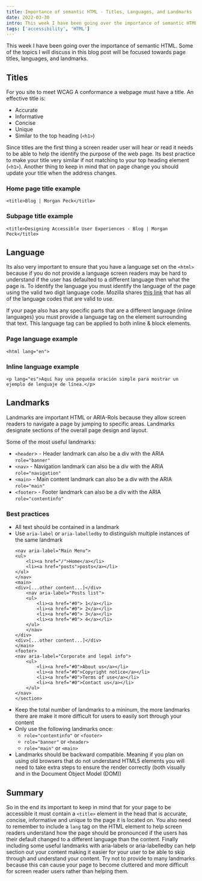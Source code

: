 ```yaml
---
title: Importance of semantic HTML - Titles, Languages, and Landmarks
date: 2022-03-30
intro: This week I have been going over the importance of semantic HTML. Some of the topics I will discuss in this blog post will be focused towards page titles, languages, and landmarks. 
tags: ['accessibility', 'HTML']
---
```

This week I have been going over the importance of semantic HTML. Some of the topics I will discuss in this blog post will be focused towards page titles, languages, and landmarks. 
## Titles
For you site to meet WCAG A conformance a webpage must have a title. An effective title is: 
- Accurate 
- Informative
- Concise
- Unique
- Similar to the top heading (`<h1>`)

Since titles are the first thing a screen reader user will hear or read it needs to be able to help the identify the purpose of the web page. Its best practice to make your title very similar if not matching to your top heading element (`<h1>`). Another thing to keep in mind that on page change you should update your title when the address changes. 

### Home page title example
```
<title>Blog | Morgan Peck</title>
```
### Subpage title example
```
<title>Designing Accessible User Experiences - Blog | Morgan Peck</title>
```
## Language
Its also very important to ensure that you have a language set on the `<html>` because if you do not provide a language screen readers may be hard to understand if the user has defaulted to a different language then what the page is. To identify the language you must identify the language of the page using the valid two digit language code. Mozilla shares [this link](https://r12a.github.io/app-subtags/) that has all of the language codes that are valid to use. 

If your page also has any specific parts that are a different language (inline languages) you must provide a language tag on the element surrounding that text. This language tag can be applied to both inline & block elements.  

### Page language example
```
<html lang="en">
```

### Inline language example
```
<p lang="es">Aquí hay una pequeña oración simple para mostrar un ejemplo de lenguaje de línea.</p>
```

## Landmarks
Landmarks are important HTML or ARIA-Rols because they allow screen readers to navigate a page by jumping to specific areas. Landmarks designate sections of the overall page design and layout. 

Some of the most useful landmarks: 
- `<header`> - Header landmark can also be a div with the ARIA `role="banner"`
- `<nav>` - Navigation landmark can also be a div with the ARIA `role="navigation"`
- `<main>` - Main content landmark can also be a div with the ARIA `role="main"`
- `<footer>` - Footer landmark can also be a div with the ARIA `role="contentinfo"`

### Best practices
- All text should be contained in a landmark
- Use `aria-label` or `aria-labelledby` to distinguish multiple instances of the same landmark
    ```
    <nav aria-label="Main Menu">
    <ul>
        <li><a href="/">Home</a></li>
        <li><a href="posts">posts</a></li>
    </ul>
    </nav>
    <main>
    <div>[...other content...]</div>
        <nav aria-label="Posts list">
        <ul>
            <li><a href="#0"> 1</a></li>
            <li><a href="#0"> 2</a></li>
            <li><a href="#0"> 3</a></li>
            <li><a href="#0"> 4</a></li>
        </ul> 
        </nav>
    </div>
    <div>[...other content...]</div>
    </main>
    <footer>
    <nav aria-label="Corporate and legal info">
        <ul>
            <li><a href="#0">About us</a></li>
            <li><a href="#0">Copyright notice</a></li>
            <li><a href="#0">Terms of use</a></li>
            <li><a href="#0">Contact us</a></li>
        </ul> 
    </nav>
    </section>
    ```
- Keep the total number of landmarks to a mininum, the more landmarks there are make it more difficult for users to easily sort through your content
- Only use the following landmarks once: 
    - `role="contentinfo"` or  `<footer>`
    - `role="banner"` or `<header>`
    - `role="main"` or `<main>` 
- Landmarks should be backward compatible. Meaning if you plan on using old browsers that do not understand HTML5 elements you will need to take extra steps to ensure the render correctly (both visually and in the Document Object Model (DOM))


## Summary
So in the end its important to keep in mind that for your page to be accessible it must contain a `<title>` element in the head that is accurate, concise, informative and unique to the page it is located on. You also need to remember to include a `lang` tag on the HTML element to help screen readers understand how the page should be pronounced if the users has their default changed to a different language than the content. Finally including some useful landmarks with aria-labels or aria-labelledby can help section out your content making it easier for your user to be able to skip through and understand your content. Try not to provide to many landmarks because this can cause your page to become cluttered and more difficult for screen reader users rather than helping them. 